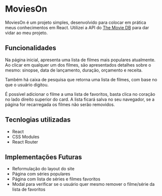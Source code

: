 # MoviesOn

MoviesOn é um projeto simples, desenvolvido para colocar em prática meus conhecimentos em React. Utilizei a API do [The Movie DB](https://www.themoviedb.org "The Movie DB") para dar vidar ao meu projeto.

## Funcionalidades
Na página inicial, apresenta uma lista de filmes mais populares atualmente.  Ao clicar em qualquer um dos filmes, são apresentados detalhes sobre o mesmo: sinopse, data de lançamento, duração, orçamento e receita.

Também há caixa de pesquisa que retorna uma lista de filmes, com base no que o usuário digitou.

É possível adicionar o filme a uma lista de favoritos, basta clica no coração no lado direito superior do card. A lista ficará salva no seu navegador, se a página for recarregada os filmes não serão removidos.

## Tecnlogias utilizadas

- React
- CSS Modules
- React Router

## Implementações Futuras

- Reformulação do layout do site
- Página com séries populares
- Página com  lista de séries e filmes favoritos
- Modal para verificar se o usuário quer mesmo remover o filme/série da lista de favoritos

